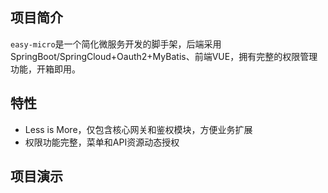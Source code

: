 ## 项目简介

`easy-micro`是一个简化微服务开发的脚手架，后端采用SpringBoot/SpringCloud+Oauth2+MyBatis、前端VUE，拥有完整的权限管理功能，开箱即用。


## 特性
- Less is More，仅包含核心网关和鉴权模块，方便业务扩展
- 权限功能完整，菜单和API资源动态授权

## 项目演示